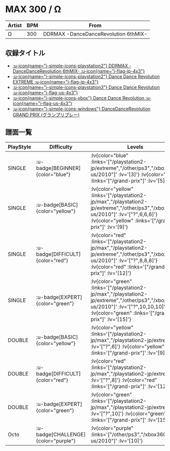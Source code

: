 # MAX 300 / Ω

|Artist|BPM|From|
|------|---|----|
|Ω|300|DDRMAX -DanceDanceRevolution 6thMIX-|

## 収録タイトル

- [ :u-icon{name="i-simple-icons-playstation2"} DDRMAX -DanceDanceRevolution 6thMIX- :u-icon{name="i-flag-jp-4x3"} ](/playstation2-jp/max)
- [ :u-icon{name="i-simple-icons-playstation2"} Dance Dance Revolution EXTREME :u-icon{name="i-flag-jp-4x3"} ](/playstation2-jp/extreme)
- [ :u-icon{name="i-simple-icons-playstation3"} Dance Dance Revolution :u-icon{name="i-flag-us-4x3"} ](/other/ps3)
- [ :u-icon{name="i-simple-icons-xbox"} Dance Dance Revolution :u-icon{name="i-flag-us-4x3"} ](/xbox360-us/2010)
- [ :u-icon{name="i-simple-icons-windows"} DanceDanceRevolution GRAND PRIX (グランプリプレー)](/grand-prix)

## 譜面一覧

|PlayStyle|Difficulty|Levels|Notes|Movie|
|---------|----------|------|-----|-----|
|SINGLE| :u-badge[BEGINNER]{color="blue"} | :lv{color="blue" :links='["/playstation2-jp/extreme","/other/ps3","/xbox360-us/2010"]' :lv='[3]'}  :lv{color="blue" :links='["/grand-prix"]' :lv='[5]'} |85/0||
|SINGLE| :u-badge[BASIC]{color="yellow"} | :lv{color="yellow" :links='["/playstation2-jp/max","/playstation2-jp/extreme","/other/ps3","/xbox360-us/2010"]' :lv='["?",6,6,6]'}  :lv{color="yellow" :links='["/grand-prix"]' :lv='[9]'} |264/2||
|SINGLE| :u-badge[DIFFICULT]{color="red"} | :lv{color="red" :links='["/playstation2-jp/max","/playstation2-jp/extreme","/other/ps3","/xbox360-us/2010"]' :lv='["?",8,8,8]'}  :lv{color="red" :links='["/grand-prix"]' :lv='[12]'} |373/35||
|SINGLE| :u-badge[EXPERT]{color="green"} | :lv{color="green" :links='["/playstation2-jp/max","/playstation2-jp/extreme","/other/ps3","/xbox360-us/2010"]' :lv='["?",10,10,10]'}  :lv{color="green" :links='["/grand-prix"]' :lv='[15]'} |555/2||
|DOUBLE| :u-badge[BASIC]{color="yellow"} | :lv{color="yellow" :links='["/playstation2-jp/max","/playstation2-jp/extreme"]' :lv='["?",6]'}  :lv{color="yellow" :links='["/grand-prix"]' :lv='[9]'} |263/8||
|DOUBLE| :u-badge[DIFFICULT]{color="red"} | :lv{color="red" :links='["/playstation2-jp/max","/playstation2-jp/extreme"]' :lv='["?",8]'}  :lv{color="red" :links='["/grand-prix"]' :lv='[12]'} |347/5||
|DOUBLE| :u-badge[EXPERT]{color="green"} | :lv{color="green" :links='["/playstation2-jp/max","/playstation2-jp/extreme"]' :lv='["?",10]'}  :lv{color="green" :links='["/grand-prix"]' :lv='[15]'} |485/2||
|Octo| :u-badge[CHALLENGE]{color="purple"} | :lv{color="purple" :links='["/other/ps3","/xbox360-us/2010"]' :lv='[10]'} |||
